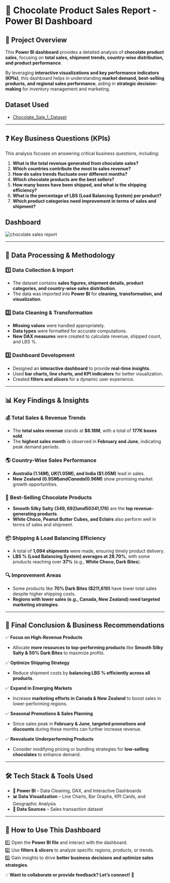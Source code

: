# 🍫 Chocolate Product Sales Report - Power BI Dashboard  

## 📌 Project Overview  
This **Power BI dashboard** provides a detailed analysis of **chocolate product sales**, focusing on **total sales, shipment trends, country-wise distribution, and product performance**.  

By leveraging **interactive visualizations and key performance indicators (KPIs)**, this dashboard helps in understanding **market demand, best-selling products, and regional sales performance**, aiding in **strategic decision-making** for inventory management and marketing.  

## Dataset Used
- <a href = "https://github.com/johnonyebuchi91/Power-BI-Chocolate-Sales-Report-1-/blob/main/Chocolate%20Sale%20Report.pbix">Chocolate_Sale_1_Dataset</a>

---

## ❓ Key Business Questions (KPIs)  
This analysis focuses on answering critical business questions, including:  

1. **What is the total revenue generated from chocolate sales?**  
2. **Which countries contribute the most to sales revenue?**  
3. **How do sales trends fluctuate over different months?**  
4. **Which chocolate products are the best sellers?**  
5. **How many boxes have been shipped, and what is the shipping efficiency?**  
6. **What is the percentage of LBS (Load Balancing System) per product?**  
7. **Which product categories need improvement in terms of sales and shipment?**  


## Dashboard
![chocolate sales report](https://github.com/user-attachments/assets/6bfdcbd1-404d-428e-a877-fd001980b19e)

---

## 🔄 Data Processing & Methodology  

### 1️⃣ **Data Collection & Import**  
- The dataset contains **sales figures, shipment details, product categories, and country-wise sales distribution**.  
- The data was imported into **Power BI** for **cleaning, transformation, and visualization**.  

### 2️⃣ **Data Cleaning & Transformation**  
- **Missing values** were handled appropriately.  
- **Data types** were formatted for accurate computations.  
- **New DAX measures** were created to calculate revenue, shipped count, and LBS %.  

### 3️⃣ **Dashboard Development**  
- Designed an **interactive dashboard** to provide **real-time insights**.  
- Used **bar charts, line charts, and KPI indicators** for better visualization.  
- Created **filters and slicers** for a dynamic user experience.  

---

## 📊 Key Findings & Insights  

### 💰 **Total Sales & Revenue Trends**  
- The **total sales revenue** stands at **$6.18M**, with a total of **177K boxes sold**.  
- The **highest sales month** is observed in **February and June**, indicating peak demand periods.  

### 🌎 **Country-Wise Sales Performance**  
- **Australia ($1.14M), UK ($1.05M), and India ($1.05M)** lead in sales.  
- **New Zealand ($0.95M) and Canada ($0.96M)** show promising market growth opportunities.  

### 🍫 **Best-Selling Chocolate Products**  
- **Smooth Silky Salty ($349,692) and 50% Dark Bites ($341,176)** are the **top revenue-generating products**.  
- **White Choco, Peanut Butter Cubes, and Eclairs** also perform well in terms of sales and shipment.  

### 📦 **Shipping & Load Balancing Efficiency**  
- A total of **1,094 shipments** were made, ensuring timely product delivery.  
- **LBS % (Load Balancing System) averages at 28.70%**, with some products reaching over **37%** (e.g., **White Choco, Dark Bites**).  

### 🔍 **Improvement Areas**  
- Some products like **70% Dark Bites ($211,610)** have lower total sales despite higher shipping costs.  
- **Regions with lower sales (e.g., Canada, New Zealand) need targeted marketing strategies**.  

---

## 📌 Final Conclusion & Business Recommendations  

✅ **Focus on High-Revenue Products**  
   - Allocate **more resources to top-performing products** like **Smooth Silky Salty & 50% Dark Bites** to maximize profits.  

✅ **Optimize Shipping Strategy**  
   - Reduce shipment costs by **balancing LBS % efficiently across all products**.  

✅ **Expand in Emerging Markets**  
   - Increase **marketing efforts in Canada & New Zealand** to boost sales in lower-performing regions.  

✅ **Seasonal Promotions & Sales Planning**  
   - Since sales peak in **February & June**, **targeted promotions and discounts** during these months can further increase revenue.  

✅ **Reevaluate Underperforming Products**  
   - Consider modifying pricing or bundling strategies for **low-selling chocolates** to enhance demand.  

---

## 🛠 Tech Stack & Tools Used  
- **🔵 Power BI** – Data Cleaning, DAX, and Interactive Dashboards  
- **📊 Data Visualization** – Line Charts, Bar Graphs, KPI Cards, and Geographic Analysis  
- **📂 Data Sources** – Sales transaction dataset  

---

## 📂 How to Use This Dashboard  
1️⃣ Open the **Power BI file** and interact with the dashboard.  
2️⃣ Use **filters & slicers** to analyze specific regions, products, or trends.  
3️⃣ Gain insights to drive **better business decisions and optimize sales strategies**.  

💡 **Want to collaborate or provide feedback? Let’s connect! 🚀**  
